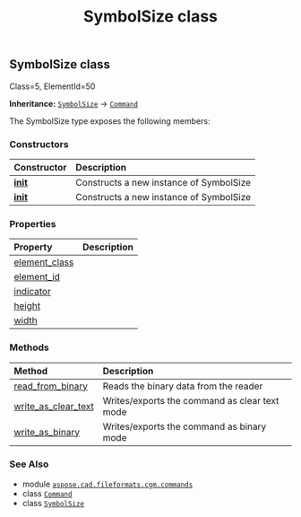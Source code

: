 ﻿---
title: SymbolSize class
second_title: Aspose.CAD for Python via .NET API References
description: 
type: docs
weight: 1640
url: /python-net/aspose.cad.fileformats.cgm.commands/symbolsize/
is_root: false
---

## SymbolSize class

Class=5, ElementId=50



**Inheritance:** [`SymbolSize`](/cad/python-net/aspose.cad.fileformats.cgm.commands/symbolsize) → 
[`Command`](/cad/python-net/aspose.cad.fileformats.cgm.commands/command)



The SymbolSize type exposes the following members:

### Constructors
| Constructor | Description |
| :- | :- |
| [__init__](/cad/python-net/aspose.cad.fileformats.cgm.commands/symbolsize/__init__/#aspose.cad.fileformats.cgm.CgmFile) | Constructs a new instance of SymbolSize |
| [__init__](/cad/python-net/aspose.cad.fileformats.cgm.commands/symbolsize/__init__/#aspose.cad.fileformats.cgm.CgmFile-SymbolSize.ScaleIndicator-float-float) | Constructs a new instance of SymbolSize |


### Properties
| Property | Description |
| :- | :- |
| [element_class](/cad/python-net/aspose.cad.fileformats.cgm.commands/symbolsize/element_class) |  |
| [element_id](/cad/python-net/aspose.cad.fileformats.cgm.commands/symbolsize/element_id) |  |
| [indicator](/cad/python-net/aspose.cad.fileformats.cgm.commands/symbolsize/indicator) |  |
| [height](/cad/python-net/aspose.cad.fileformats.cgm.commands/symbolsize/height) |  |
| [width](/cad/python-net/aspose.cad.fileformats.cgm.commands/symbolsize/width) |  |


### Methods
| Method | Description |
| :- | :- |
| [read_from_binary](/cad/python-net/aspose.cad.fileformats.cgm.commands/symbolsize/read_from_binary/#aspose.cad.fileformats.cgm.IBinaryReader) | Reads the binary data from the reader |
| [write_as_clear_text](/cad/python-net/aspose.cad.fileformats.cgm.commands/symbolsize/write_as_clear_text/#aspose.cad.fileformats.cgm.IClearTextWriter) | Writes/exports the command as clear text mode |
| [write_as_binary](/cad/python-net/aspose.cad.fileformats.cgm.commands/symbolsize/write_as_binary/#aspose.cad.fileformats.cgm.IBinaryWriter) | Writes/exports the command as binary mode |



### See Also
* module [`aspose.cad.fileformats.cgm.commands`](..)
* class [`Command`](/cad/python-net/aspose.cad.fileformats.cgm.commands/command)
* class [`SymbolSize`](/cad/python-net/aspose.cad.fileformats.cgm.commands/symbolsize)
